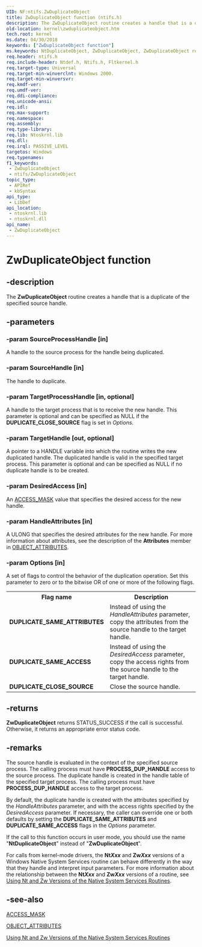 ```yaml
---
UID: NF:ntifs.ZwDuplicateObject
title: ZwDuplicateObject function (ntifs.h)
description: The ZwDuplicateObject routine creates a handle that is a duplicate of the specified source handle.
old-location: kernel\zwduplicateobject.htm
tech.root: kernel
ms.date: 04/30/2018
keywords: ["ZwDuplicateObject function"]
ms.keywords: NtDuplicateObject, ZwDuplicateObject, ZwDuplicateObject routine [Kernel-Mode Driver Architecture], kernel.zwduplicateobject, ntifs/NtDuplicateObject, ntifs/ZwDuplicateObject
req.header: ntifs.h
req.include-header: Ntdef.h, Ntifs.h, Fltkernel.h
req.target-type: Universal
req.target-min-winverclnt: Windows 2000.
req.target-min-winversvr: 
req.kmdf-ver: 
req.umdf-ver: 
req.ddi-compliance: 
req.unicode-ansi: 
req.idl: 
req.max-support: 
req.namespace: 
req.assembly: 
req.type-library: 
req.lib: Ntoskrnl.lib
req.dll: 
req.irql: PASSIVE_LEVEL
targetos: Windows
req.typenames: 
f1_keywords:
 - ZwDuplicateObject
 - ntifs/ZwDuplicateObject
topic_type:
 - APIRef
 - kbSyntax
api_type:
 - LibDef
api_location:
 - ntoskrnl.lib
 - ntoskrnl.dll
api_name:
 - ZwDuplicateObject
---
```


# ZwDuplicateObject function


## -description

The <b>ZwDuplicateObject</b> routine creates a handle that is a duplicate of the specified source handle.

## -parameters

### -param SourceProcessHandle [in]


A handle to the source process for the handle being duplicated.

### -param SourceHandle [in]


The handle to duplicate.

### -param TargetProcessHandle [in, optional]


A handle to the target process that is to receive the new handle. This parameter is optional and can be specified as NULL if the <b>DUPLICATE_CLOSE_SOURCE</b> flag is set in <i>Options</i>.

### -param TargetHandle [out, optional]


A pointer to a HANDLE variable into which the routine writes the new duplicated handle. The duplicated handle is valid in the specified target process. This parameter is optional and can be specified as NULL if no duplicate handle is to be created.

### -param DesiredAccess [in]


An <a href="/windows-hardware/drivers/kernel/access-mask">ACCESS_MASK</a> value that specifies the desired access for the new handle.

### -param HandleAttributes [in]


A ULONG that specifies the desired attributes for the new handle. For more information about attributes, see the description of the <b>Attributes</b> member in <a href="/windows/win32/api/ntdef/ns-ntdef-_object_attributes">OBJECT_ATTRIBUTES</a>.

### -param Options [in]


A set of flags to control the behavior of the duplication operation. Set this parameter to zero or to the bitwise OR of one or more of the following flags.

<table>
<tr>
<th>Flag name</th>
<th>Description</th>
</tr>
<tr>
<td><b>DUPLICATE_SAME_ATTRIBUTES</b></td>
<td>Instead of using the <i>HandleAttributes</i> parameter, copy the attributes from the source handle to the target handle.</td>
</tr>
<tr>
<td><b>DUPLICATE_SAME_ACCESS</b></td>
<td>Instead of using the <i>DesiredAccess</i> parameter, copy the access rights from the source handle to the target handle.</td>
</tr>
<tr>
<td><b>DUPLICATE_CLOSE_SOURCE</b></td>
<td>Close the source handle.</td>
</tr>
</table>

## -returns

<b>ZwDuplicateObject</b> returns STATUS_SUCCESS if the call is successful. Otherwise, it returns an appropriate error status code.

## -remarks

The source handle is evaluated in the context of the specified source process. The calling process must have <b>PROCESS_DUP_HANDLE</b> access to the source process. The duplicate handle is created in the handle table of the specified target process. The calling process must have <b>PROCESS_DUP_HANDLE</b> access to the target process.

By default, the duplicate handle is created with the attributes specified by the <i>HandleAttributes</i> parameter, and with the access rights specified by the <i>DesiredAccess</i> parameter. If necessary, the caller can override one or both defaults by setting the <b>DUPLICATE_SAME_ATTRIBUTES</b> and <b>DUPLICATE_SAME_ACCESS</b> flags in the <i>Options</i> parameter.

If the call to this function occurs in user mode, you should use the name "<b>NtDuplicateObject</b>" instead of "<b>ZwDuplicateObject</b>".

For calls from kernel-mode drivers, the **Nt*Xxx*** and **Zw*Xxx*** versions of a Windows Native System Services routine can behave differently in the way that they handle and interpret input parameters. For more information about the relationship between the **Nt*Xxx*** and **Zw*Xxx*** versions of a routine, see [Using Nt and Zw Versions of the Native System Services Routines](/windows-hardware/drivers/kernel/using-nt-and-zw-versions-of-the-native-system-services-routines).

## -see-also

<a href="/windows-hardware/drivers/kernel/access-mask">ACCESS_MASK</a>



<a href="/windows/win32/api/ntdef/ns-ntdef-_object_attributes">OBJECT_ATTRIBUTES</a>



<a href="/windows-hardware/drivers/kernel/using-nt-and-zw-versions-of-the-native-system-services-routines">Using Nt and Zw Versions of the Native System Services Routines</a>

